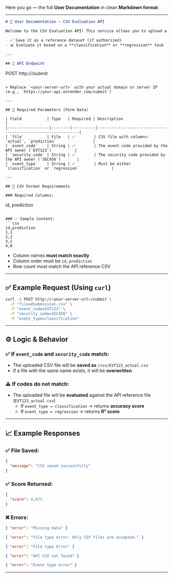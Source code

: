Here you go — the full **User Documentation** in clean **Markdown format**:

---

```markdown
# 📘 User Documentation – CSV Evaluation API

Welcome to the CSV Evaluation API! This service allows you to upload a CSV file to either:

- ✅ Save it as a reference dataset (if authorized)
- 📊 Evaluate it based on a **classification** or **regression** task

---

## 🔗 API Endpoint

```
POST http://<your-server-url>/submit
```

> Replace `<your-server-url>` with your actual domain or server IP (e.g., `https://your-api.onrender.com/submit`)

---

## 📝 Required Parameters (Form Data)

| Field           | Type   | Required | Description                                                  |
|------------------|--------|----------|--------------------------------------------------------------|
| `file`          | File   | ✅        | CSV file with columns: `actual`, `prediction`                |
| `event_code`    | String | ✅        | The event code provided by the API owner (`EVT123`)          |
| `security_code` | String | ✅        | The security code provided by the API owner (`SEC456`)       |
| `event_type`    | String | ✅        | Must be either `classification` or `regression`              |

---

## 📂 CSV Format Requirements

### Required Columns:
```
id, prediction
```

### ✅ Sample Content:
```csv
id,prediction
1,1
2,1
3,1
4,0
```

- Column names **must match exactly**
- Column order must be `id`, `prediction`
- Row count must match the API reference CSV

---

## ✅ Example Request (Using `curl`)

```bash
curl -X POST http://<your-server-url>/submit \
  -F "file=@submission.csv" \
  -F "event_code=EVT123" \
  -F "security_code=SEC456" \
  -F "event_type=classification"
```

---

## ⚙️ Logic & Behavior

### ✅ If `event_code` **and** `security_code` match:
- The uploaded CSV file will be **saved as** `/csv/EVT123_actual.csv`
- If a file with the same name exists, it will be **overwritten**

### ⚠️ If codes do **not match**:
- The uploaded file will be **evaluated** against the API reference file (`EVT123_actual.csv`)
  - If `event_type = classification` → returns **accuracy score**
  - If `event_type = regression` → returns **R² score**

---

## 📈 Example Responses

### ✅ File Saved:
```json
{
  "message": "CSV saved successfully"
}
```

### ✅ Score Returned:
```json
{
  "score": 0.875
}
```

### ❌ Errors:
```json
{ "error": "Missing data" }

{ "error": "File type error: Only CSV files are accepted." }

{ "error": "File type Error" }

{ "error": "API CSV not found" }

{ "error": "Event type error" }
```

---

